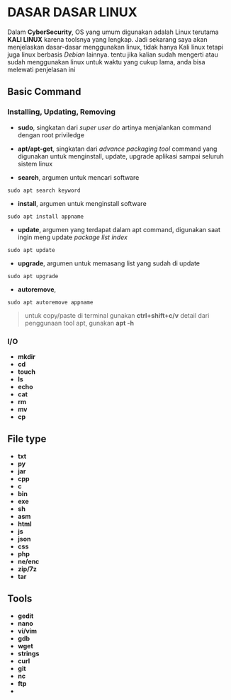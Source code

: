 # DASAR DASAR LINUX

Dalam **CyberSecurity**, OS yang umum digunakan adalah Linux terutama **KALI LINUX** karena toolsnya yang lengkap. Jadi sekarang saya akan menjelaskan dasar-dasar menggunakan linux, tidak hanya Kali linux tetapi juga linux berbasis *Debian* lainnya.
tentu jika kalian sudah mengerti atau sudah menggunakan linux untuk waktu yang cukup lama, anda bisa melewati penjelasan ini

## Basic Command 

### Installing, Updating, Removing  
* **sudo**, singkatan dari _super user do_ artinya menjalankan command dengan root priviledge <br />
- **apt/apt-get**, singkatan dari _advance packaging tool_ command yang digunakan untuk menginstall, update, upgrade aplikasi sampai seluruh sistem linux<br />
+ **search**, argumen untuk mencari software<br/>
```console
sudo apt search keyword
```
- **install**, argumen untuk menginstall software<br/>
```console
sudo apt install appname
```
- **update**, argumen yang terdapat dalam apt command, digunakan saat ingin meng update _package list index_<br />
```console
sudo apt update
```
- **upgrade**, argumen untuk memasang list yang sudah di update<br/>
```console
sudo apt upgrade
```
- **autoremove**, <br/>
```console
sudo apt autoremove appname
```
> untuk copy/paste di terminal gunakan **ctrl+shift+c/v**
> detail dari penggunaan tool apt, gunakan **apt -h**<br/>

### I/O

- **mkdir**
- **cd**
- **touch**
- **ls**
- **echo**
- **cat**
- **rm**
- **mv**
- **cp**

## File type

- **txt**
- **py**
- **jar**
- **cpp**
- **c**
- **bin**
- **exe**
- **sh**
- **asm**
- **html**
- **js**
- **json**
- **css**
- **php**
- **ne/enc**
- **zip/7z**
- **tar**

## Tools

- **gedit**
- **nano**
- **vi/vim**
- **gdb**
- **wget**
- **strings**
- **curl**
- **git**
- **nc**
- **ftp**
- 

